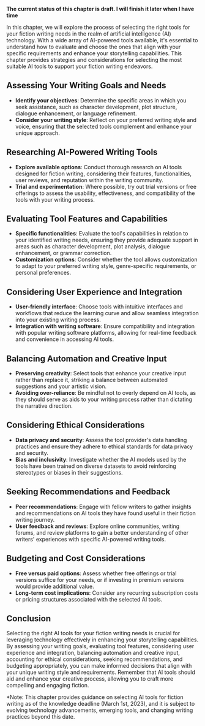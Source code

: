 **The current status of this chapter is draft. I will finish it later when I have time**

In this chapter, we will explore the process of selecting the right tools for your fiction writing needs in the realm of artificial intelligence (AI) technology. With a wide array of AI-powered tools available, it's essential to understand how to evaluate and choose the ones that align with your specific requirements and enhance your storytelling capabilities. This chapter provides strategies and considerations for selecting the most suitable AI tools to support your fiction writing endeavors.

Assessing Your Writing Goals and Needs
--------------------------------------

* **Identify your objectives**: Determine the specific areas in which you seek assistance, such as character development, plot structure, dialogue enhancement, or language refinement.
* **Consider your writing style**: Reflect on your preferred writing style and voice, ensuring that the selected tools complement and enhance your unique approach.

Researching AI-Powered Writing Tools
------------------------------------

* **Explore available options**: Conduct thorough research on AI tools designed for fiction writing, considering their features, functionalities, user reviews, and reputation within the writing community.
* **Trial and experimentation**: Where possible, try out trial versions or free offerings to assess the usability, effectiveness, and compatibility of the tools with your writing process.

Evaluating Tool Features and Capabilities
-----------------------------------------

* **Specific functionalities**: Evaluate the tool's capabilities in relation to your identified writing needs, ensuring they provide adequate support in areas such as character development, plot analysis, dialogue enhancement, or grammar correction.
* **Customization options**: Consider whether the tool allows customization to adapt to your preferred writing style, genre-specific requirements, or personal preferences.

Considering User Experience and Integration
-------------------------------------------

* **User-friendly interface**: Choose tools with intuitive interfaces and workflows that reduce the learning curve and allow seamless integration into your existing writing process.
* **Integration with writing software**: Ensure compatibility and integration with popular writing software platforms, allowing for real-time feedback and convenience in accessing AI tools.

Balancing Automation and Creative Input
---------------------------------------

* **Preserving creativity**: Select tools that enhance your creative input rather than replace it, striking a balance between automated suggestions and your artistic vision.
* **Avoiding over-reliance**: Be mindful not to overly depend on AI tools, as they should serve as aids to your writing process rather than dictating the narrative direction.

Considering Ethical Considerations
----------------------------------

* **Data privacy and security**: Assess the tool provider's data handling practices and ensure they adhere to ethical standards for data privacy and security.
* **Bias and inclusivity**: Investigate whether the AI models used by the tools have been trained on diverse datasets to avoid reinforcing stereotypes or biases in their suggestions.

Seeking Recommendations and Feedback
------------------------------------

* **Peer recommendations**: Engage with fellow writers to gather insights and recommendations on AI tools they have found useful in their fiction writing journey.
* **User feedback and reviews**: Explore online communities, writing forums, and review platforms to gain a better understanding of other writers' experiences with specific AI-powered writing tools.

Budgeting and Cost Considerations
---------------------------------

* **Free versus paid options**: Assess whether free offerings or trial versions suffice for your needs, or if investing in premium versions would provide additional value.
* **Long-term cost implications**: Consider any recurring subscription costs or pricing structures associated with the selected AI tools.

Conclusion
----------

Selecting the right AI tools for your fiction writing needs is crucial for leveraging technology effectively in enhancing your storytelling capabilities. By assessing your writing goals, evaluating tool features, considering user experience and integration, balancing automation and creative input, accounting for ethical considerations, seeking recommendations, and budgeting appropriately, you can make informed decisions that align with your unique writing style and requirements. Remember that AI tools should aid and enhance your creative process, allowing you to craft more compelling and engaging fiction.

\*Note: This chapter provides guidance on selecting AI tools for fiction writing as of the knowledge deadline (March 1st, 2023), and it is subject to evolving technology advancements, emerging tools, and changing writing practices beyond this date.
